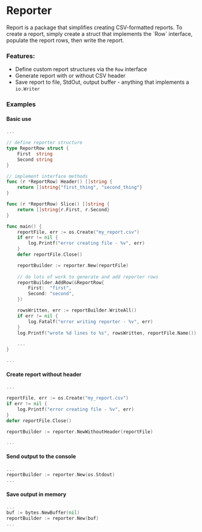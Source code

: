 Reporter
===
<p>Report is a package that simplifies creating CSV-formatted reports. To create a report, simply create a struct that implements the `Row` interface, populate the report rows, then write the report.<p>

### Features:
* Define custom report structures via the `Row` interface
* Generate report with or without CSV header
* Save report to file, StdOut, output buffer - anything that implements a `io.Writer`

### Examples
#### Basic use
```go
...

// define reporter structure
type ReportRow struct {
	First  string
	Second string
}

// implement interface methods
func (r *ReportRow) Header() []string {
	return []string{"first_thing", "second_thing"}
}

func (r *ReportRow) Slice() []string {
	return []string{r.First, r.Second}
}

func main() {
	reportFile, err := os.Create("my_report.csv")
	if err != nil {
		log.Printf("error creating file - %v", err)
	}
	defer reportFile.Close()

	reportBuilder := reporter.New(reportFile)
	
	// do lots of work to generate and add reporter rows
	reportBuilder.AddRow(&ReportRow{
		First:  "first",
		Second: "second",
	})

	rowsWritten, err := reportBuilder.WriteAll()
	if err != nil {
		log.Fatalf("error writing reporter - %v", err)
	}
	log.Printf("wrote %d lines to %s", rowsWritten, reportFile.Name())

	...
}

...
```

#### Create report without header
```go
...

reportFile, err := os.Create("my_report.csv")
if err != nil {
    log.Printf("error creating file - %v", err)
}
defer reportFile.Close()

reportBuilder := reporter.NewWithoutHeader(reportFile)

...
```

#### Send output to the console
```go
...
reportBuilder := reporter.New(os.Stdout)
...
```

#### Save output in memory
```go
...
buf := bytes.NewBuffer(nil)
reportBuilder := reporter.New(buf)
...
```

